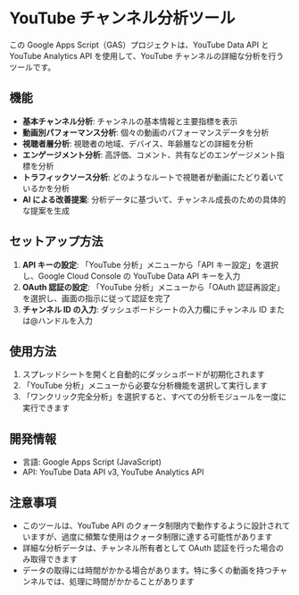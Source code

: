 # YouTube チャンネル分析ツール

この Google Apps Script（GAS）プロジェクトは、YouTube Data API と YouTube Analytics API を使用して、YouTube チャンネルの詳細な分析を行うツールです。

## 機能

- **基本チャンネル分析**: チャンネルの基本情報と主要指標を表示
- **動画別パフォーマンス分析**: 個々の動画のパフォーマンスデータを分析
- **視聴者層分析**: 視聴者の地域、デバイス、年齢層などの詳細を分析
- **エンゲージメント分析**: 高評価、コメント、共有などのエンゲージメント指標を分析
- **トラフィックソース分析**: どのようなルートで視聴者が動画にたどり着いているかを分析
- **AI による改善提案**: 分析データに基づいて、チャンネル成長のための具体的な提案を生成

## セットアップ方法

1. **API キーの設定**: 「YouTube 分析」メニューから「API キー設定」を選択し、Google Cloud Console の YouTube Data API キーを入力
2. **OAuth 認証の設定**: 「YouTube 分析」メニューから「OAuth 認証再設定」を選択し、画面の指示に従って認証を完了
3. **チャンネル ID の入力**: ダッシュボードシートの入力欄にチャンネル ID または@ハンドルを入力

## 使用方法

1. スプレッドシートを開くと自動的にダッシュボードが初期化されます
2. 「YouTube 分析」メニューから必要な分析機能を選択して実行します
3. 「ワンクリック完全分析」を選択すると、すべての分析モジュールを一度に実行できます

## 開発情報

- 言語: Google Apps Script (JavaScript)
- API: YouTube Data API v3, YouTube Analytics API

## 注意事項

- このツールは、YouTube API のクォータ制限内で動作するように設計されていますが、過度に頻繁な使用はクォータ制限に達する可能性があります
- 詳細な分析データは、チャンネル所有者として OAuth 認証を行った場合のみ取得できます
- データの取得には時間がかかる場合があります。特に多くの動画を持つチャンネルでは、処理に時間がかかることがあります
